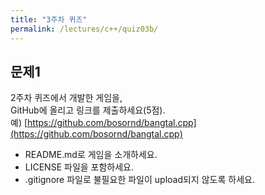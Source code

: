 ```yaml
---
title: "3주차 퀴즈"
permalink: /lectures/c++/quiz03b/
---
```


## 문제1
2주차 퀴즈에서 개발한 게임을,<br />
GitHub에 올리고 링크를 제출하세요(5점).<br />
예) [https://github.com/bosornd/bangtal.cpp](https://github.com/bosornd/bangtal.cpp)

- README.md로 게임을 소개하세요.
- LICENSE 파일을 포함하세요.
- .gitignore 파일로 불필요한 파일이 upload되지 않도록 하세요.
